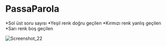 # PassaParola

*Sol üst soru sayısı
*Yeşil renk doğru geçilen
*Kırmızı renk yanlış geçilen
*Sarı renk boş geçilen

![Screenshot_22](https://user-images.githubusercontent.com/32926347/64923811-634dbe00-d7e6-11e9-82e7-8d6a20e001cd.png)

